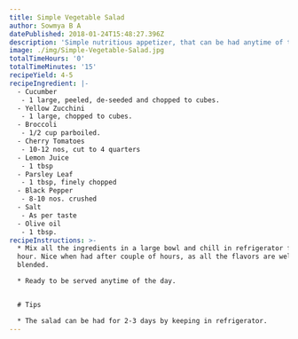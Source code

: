 ```yaml
---
title: Simple Vegetable Salad
author: Sowmya B A
datePublished: 2018-01-24T15:48:27.396Z
description: 'Simple nutritious appetizer, that can be had anytime of the day.'
image: ./img/Simple-Vegetable-Salad.jpg
totalTimeHours: '0'
totalTimeMinutes: '15'
recipeYield: 4-5
recipeIngredient: |-
  - Cucumber
   - 1 large, peeled, de-seeded and chopped to cubes.
  - Yellow Zucchini
   - 1 large, chopped to cubes.
  - Broccoli
   - 1/2 cup parboiled.
  - Cherry Tomatoes
   - 10-12 nos, cut to 4 quarters
  - Lemon Juice
   - 1 tbsp
  - Parsley Leaf
   - 1 tbsp, finely chopped
  - Black Pepper
   - 8-10 nos. crushed
  - Salt
   - As per taste
  - Olive oil
   - 1 tbsp.
recipeInstructions: >-
  * Mix all the ingredients in a large bowl and chill in refrigerator for an
  hour. Nice when had after couple of hours, as all the flavors are well
  blended.

  * Ready to be served anytime of the day. 


  # Tips

  * The salad can be had for 2-3 days by keeping in refrigerator.
---
```




